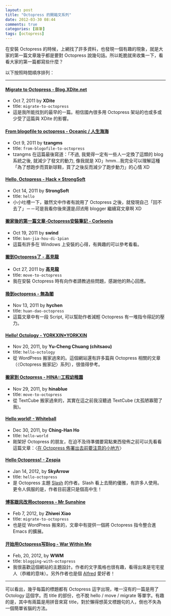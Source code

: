 ```yaml
---
layout: post
title: "Octopress 的開箱文系列"
date: 2012-03-30 08:44
comments: true
categories: [雜筆]
tags: [octopress]
---
```


在安裝 Octopress 的時候，上網找了許多資料，也發現一個有趣的現象，就是大家的第一篇文章幾乎都是要對 Octopress 說幾句話。所以乾脆就來收集一下，看看大家的第一篇都寫些什麼？

以下按照時間順序排列：

<!-- more -->

---

#### [Migrate to Octopress - Blog.XDite.net][xdite]
* Oct 7, 2011 by **XDite**
* title: `migrate-to-octopress`
* 這是我所能找到的最早的一篇。相信國內很多用 Octopress 架站的也或多或少受了這篇與 XDite 的影響。

#### [From blogofile to octopress - Oceanic / 人生海海][tzangms]
* Oct 9, 2011 by **tzangms**
* title: `from-blogofile-to-octopress`
* tzangms 在這篇最後寫道：「不過, 我覺得一定有一些人一定換了這類的 blog 系統之後, 就減少了發文的動力, 像我就是 XD」hmm…我完全可以理解這種「為了想跑步而買新球鞋，買了之後反而減少了跑步動力」的心情 XD

#### [Hello, Octopress - Hack × StrongSoft][sslab]
* Oct 14, 2011 by **StrongSoft**
* title: `hello`
* 小小吐槽一下，雖然文中作者有說用了 Octopress 之後，就發現自己「回不去了」－－可是我看你後來還是*回去*用 blogger 繼續寫文章啊 XD	

#### [搬家後的第一篇文章-Octopress安裝筆記 - Corleonis][github]
* Oct 19, 2011 by **swind**
* title: `ban-jia-hou-di-1pian`
* 這篇有許多在 Windows 上安裝的心得，有興趣的可以參考看看。

#### [搬到Octopress了 - 高見龍][eddie]
* Oct 27, 2011 by **高見龍**
* title: `move-to-octopress`
* 我在安裝 Octopress 時有向作者請教過些問題，感謝他的熱心回應。

#### [換到octopress - 無為閣][wuweig]
* Nov 13, 2011 by **hychen**
* title: `huan-dao-octopress`
* 這篇文章中有一段 Script, 可以幫助作者減輕 Octopress 有一堆指令得記的壓力。

#### [Hello! Octology - YORKXIN×YORKXIN][yorkxin]
* Nov 20, 2011, by **Yu-Cheng Chuang (chitsaou)**
* title: `hello-octology`
* 從 WordPress 搬家過來的。這個網站還有許多篇與 Octopress 相關的文章（〈Octopress 搬家記〉系列），很值得參考。

#### [搬家到 Octopress - HINA::工程幼稚園][hinablue]
* Nov 29, 2011, by **hinablue**
* title: `move-to-octopress`
* 從 TextCube 搬家過來的，其實在這之前我沒聽過 TextCube (太孤陋寡聞了我)。

#### [Hello world! - Whiteball][whiteball]
* Dec 30, 2011, by **Ching-Han Ho**
* title: `hello-world`
* 剛架好 Octopress 的朋友，在迫不及待準備要寫點東西發佈之前可以先看看這篇文章：〈[在 Octopress 佈署出去前要注意的小地方][whiteball 2]〉

#### [Hello Octopress! - Zespia][zespia]
* Jan 14, 2012, by **SkyArrow**
* title: `hello-octopress`
* 是 Octopress 主題 [Slash][zespia 2] 的作者。Slash 看上去簡約優雅，有許多人使用。更令人佩服的是，作者目前還只是個高中生！

#### [博客跟风改用octopress - Mr Sunshine][xoyo]
* Feb 7, 2012, by **Zhiwei Xiao**
* title: `migrate-to-octopress`
* 也是從 WordPress 搬來的，文章中有提供一個將 Octopress 指令整合進 Emacs 的擴展。

#### [开始用Octopress写Blog - War Within Me][warwithinme]
* Feb, 20, 2012, by **WWM**
* title: `blogging-with-octopress`
* 我很喜歡這個網站的主題設計。作者的文字風格也很有趣，看得出來是宅宅星人（恭維的意味）。另外作者也是個 [Alfred][alfredapp] 愛好者！

[alfredapp]: http://www.alfredapp.com/
[eddie]: http://blog.eddie.com.tw/2011/10/27/move-to-octopress/
[github]: http://swind.github.com/blog/2011/10/19/ban-jia-hou-di-1pian/
[hinablue]: http://blog.hinablue.me/entry/move-to-octopress/
[sslab]: http://hack.sslab.co/blog/2011/10/14/hello/
[tzangms]: http://tzangms.com/2011/10/09/from-blogofile-to-octopress/
[warwithinme]: http://warwithinme.com/blog/2012/02/blogging-with-octopress/
[wuweig]: http://hychen.wuweig.org/blog/2011/11/13/huan-dao-octopress/
[xdite]: http://blog.xdite.net/posts/2011/10/07/migrate-to-octopress/
[xoyo]: http://xoyo.name/2012/02/migrate-to-octopress/
[yorkxin]: http://blog.yorkxin.org/2011/11/20/hello-octology/
[zespia]: http://zespia.tw/blog/2012/01/14/hello-octopress/
[zespia 2]: http://zespia.tw/Octopress-Theme-Slash/index_tw.html
[whiteball]: http://whiteball.tw/blog/hello-world/
[whiteball 2]: http://whiteball.tw/blog/before-you-deploy-octopress/

---

可以看出，幾乎每篇的標題都有 Octopress 這字出現，唯一沒有的一篇是用了 Octology 這個字。而 title 的部份，也不脫 hello / move / migrate 等單字。有趣的是，其中有兩篇是用拼音來寫 title，對於懶得想英文標題句的人，倒也不失為一個簡單省腦的方法。
